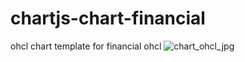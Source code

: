 # chartjs-chart-financial
ohcl chart
template for financial ohcl
![chart_ohcl_jpg](https://user-images.githubusercontent.com/66143592/158273715-b949f35b-9c0c-433a-8fe6-6b8bbcafb1d7.jpg)

